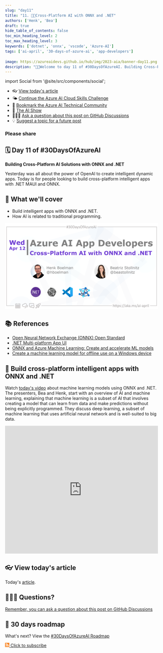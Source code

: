 ```yaml
---
slug: "day11"
title: "11. 🧑‍💻Cross-Platform AI with ONNX and .NET"
authors: ['Henk', 'Bea']
draft: true
hide_table_of_contents: false
toc_min_heading_level: 2
toc_max_heading_level: 3
keywords: ['dotnet', 'onnx', 'vscode', 'Azure-AI']
tags: ['ai-april', '30-days-of-azure-ai', 'app-developers']

image: https://azureaidevs.github.io/hub/img/2023-aia/banner-day11.png
description: "🧑‍💻Welcome to day 11 of #30DaysOfAzureAI. Building Cross-Platform AI Solutions with ONNX and .NET https://azureaidevs.github.io/hub/2023-aia/day11"
---
```


import Social from '@site/src/components/social';

<head>

  <meta name="twitter:url" content="https://azureaidevs.github.io/hub/2023-aia/day11" />
  <meta name="twitter:title" content="Cross-Platform AI with ONNX and .NET" />
  <meta name="twitter:description" content="🧑‍💻Welcome to day 11 of #30DaysOfAzureAI. Building Cross-Platform AI Solutions with ONNX and .NET" />
  <meta name="twitter:image" content="https://azureaidevs.github.io/hub/img/2023-aia/banner-day11.png" />
  <meta name="twitter:card" content="summary_large_image" />

  <meta property="og:url" content="https://azureaidevs.github.io/hub/2023-aia/day11" />
  <meta property="og:title" content="Cross-Platform AI with ONNX and .NET" />
  <meta property="og:description" content="🧑‍💻Welcome to day 11 of #30DaysOfAzureAI. Building Cross-Platform AI Solutions with ONNX and .NET" />
  <meta property="og:image" content="https://azureaidevs.github.io/hub/img/2023-aia/banner-day11.png" />
  <meta property="og:type" content="article" />
  <meta property="og:site_name" content="Azure AI Developer" />

  <link rel="canonical" href="https://youtu.be/h6HWP5jpA5s"  />

</head>

- 👓 [View today's article](https://youtu.be/h6HWP5jpA5s)
- 🌤️ [Continue the Azure AI Cloud Skills Challenge](https://aka.ms/30-days-of-azure-ai-challenge)
- 🏫 [Bookmark the Azure AI Technical Community](https://techcommunity.microsoft.com/t5/artificial-intelligence-and/ct-p/AI)
- 🍿 [The AI Show](https://aka.ms/ai-april-ai-show)
- 🙋🏾‍♂️ [Ask a question about this post on GitHub Discussions](https://github.com/AzureAiDevs/hub/discussions/categories/azure-ai-app-developers)
- 💡 [Suggest a topic for a future post](https://github.com/AzureAiDevs/hub/discussions/categories/call-for-content)

### Please share

<Social
    page_url="https://azureaidevs.github.io/hub/2023-aia/day11"
    image_url="https://azureaidevs.github.io/hub/img/2023-aia/banner-day11.png"
    title="Cross-Platform AI with ONNX and .NET"
    description= "🧑‍💻Day 11 of #30DaysOfAzureAI. Cross-platform AI support is here! Build intelligent apps with ONNX and .NET. Learn how AI integrates with traditional programming in today's video!"
    hashtags="AI,ONNXRuntime,dotnet"
    hashtag="#30DaysOfAzureAi"
/>

## 🗓️ Day 11 of #30DaysOfAzureAI

<!-- README
The following description is also used for the tweet. So it should be action oriented and grab attention 
If you update the description, please update the description: in the frontmatter as well.
-->

**Building Cross-Platform AI Solutions with ONNX and .NET**

<!-- README
The following is the intro to the post. It should be a short teaser for the post.
-->

Yesterday was all about the power of OpenAI to create intelligent dynamic apps. Today is for people looking to build cross-platform intelligent apps with .NET MAUI and ONNX.

## 🎯 What we'll cover

<!-- README
The following list is the main points of the post. There should be 3-4 main points.
 -->


- Build intelligent apps with ONNX and .NET. 
- How AI is related to traditional programming.

<!-- 
- Main point 1
- Main point 2
- Main point 3 
- Main point 4
-->

[![Image banner for day 11](./../../static/img/2023-aia/banner-day11.png)](https://youtu.be/h6HWP5jpA5s)


<!-- README
Add or update a list relevant references here. These could be links to other blog posts, Microsoft Learn Module, videos, or other resources.
-->



## 📚 References

- [Open Neural Network Exchange (ONNX) Open Standard](https://onnx.ai/index.html)
- [.NET Multi-platform App UI](https://dotnet.microsoft.com/apps/maui?WT.mc_id=aiml-89446-dglover)
- [ONNX and Azure Machine Learning: Create and accelerate ML models](https://learn.microsoft.com/azure/machine-learning/concept-onnx?WT.mc_id=aiml-89446-dglover)
- [Create a machine learning model for offline use on a Windows device](https://learn.microsoft.com/training/modules/add-machine-learning-to-uwp-app?WT.mc_id=aiml-89446-dglover)


<!-- README
The following is the body of the post. It should be an overview of the post that you are referencing.
See the Learn More section, if you supplied a canonical link, then will be displayed here.
-->


## 🚌 Build cross-platform intelligent apps with ONNX and .NET

Watch [today's video](https://youtu.be/h6HWP5jpA5s) about machine learning models using ONNX and .NET. The presenters, Bea and Henk, start with an overview of AI and machine learning, explaining that machine learning is a subset of AI that involves creating a model that can learn from data and make predictions without being explicitly programmed. They discuss deep learning, a subset of machine learning that uses artificial neural network and is well-suited to big data.

<iframe width="100%" height="420" src="https://www.youtube.com/embed/h6HWP5jpA5s" title="YouTube video player" frameborder="0" allow="accelerometer; autoplay; clipboard-write; encrypted-media; gyroscope; picture-in-picture; web-share" allowfullscreen></iframe>

## 👓 View today's article

Today's [article](https://youtu.be/h6HWP5jpA5s).


## 🙋🏾‍♂️ Questions?

[Remember, you can ask a question about this post on GitHub Discussions](https://github.com/AzureAiDevs/hub/discussions/categories/azure-ai-app-developers)

## 📍 30 days roadmap

What's next? View the [#30DaysOfAzureAI Roadmap](/hub/roadmap/30days)

[![The image is the RSS feed available icon](./../../static/img/2023-aia/rss.png) Click to subscribe](https://azureaidevs.github.io/hub/2023-aia/rss.xml)
